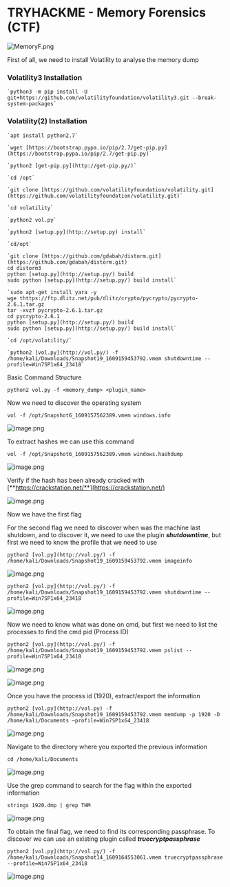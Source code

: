 # TRYHACKME - Memory Forensics (CTF)

![MemoryF.png](img/MemoryF.png)

First of all, we need to install Volatility to analyse the memory dump
        
### **Volatility3 Installation**
    
    `python3 -m pip install -U git+https://github.com/volatilityfoundation/volatility3.git --break-system-packages`
    
### **Volatility(2) Installation**
    
    `apt install python2.7` 
    
    `wget [https://bootstrap.pypa.io/pip/2.7/get-pip.py](https://bootstrap.pypa.io/pip/2.7/get-pip.py)`
    
    `python2 [get-pip.py](http://get-pip.py/)`
    
    `cd /opt`
    
    `git clone [https://github.com/volatilityfoundation/volatility.git](https://github.com/volatilityfoundation/volatility.git)`
    
    `cd volatility`
    
    `python2 vol.py`
    
    `python2 [setup.py](http://setup.py) install`
    
    `cd/opt`
    
    `git clone [https://github.com/gdabah/distorm.git](https://github.com/gdabah/distorm.git)
    cd distorm3
    python [setup.py](http://setup.py/) build
    sudo python [setup.py](http://setup.py/) build install`
    
    `sudo apt-get install yara -y
    wge thttps://ftp.dlitz.net/pub/dlitz/crypto/pycrypto/pycrypto-2.6.1.tar.gz
    tar -xvzf pycrypto-2.6.1.tar.gz
    cd pycrypto-2.6.1
    python [setup.py](http://setup.py/) build
    sudo python [setup.py](http://setup.py/) build install`
    
    `cd /opt/volatility/`
    
    `python2 [vol.py](http://vol.py/) -f /home/kali/Downloads/Snapshot19_1609159453792.vmem shutdowntime --profile=Win7SP1x64_23418`
    


Basic Command Structure

`python2 vol.py -f <memory_dump> <plugin_name>`

Now we need to discover the operating system

`vol -f /opt/Snapshot6_1609157562389.vmem windows.info`

![image.png](img/image.png)

To extract hashes we can use this command

`vol -f /opt/Snapshot6_1609157562389.vmem windows.hashdump` 

![image.png](img/image%201.png)

Verify if the hash has been already cracked with [**https://crackstation.net/**](https://crackstation.net/)

![image.png](img/image%202.png)

Now we have the first flag

For the second flag we need to discover when was the machine last shutdown, and to discover it, we need to use the plugin ***shutdowntime***, but first we need to know the profile that we need to use

`python2 [vol.py](http://vol.py/) -f /home/kali/Downloads/Snapshot19_1609159453792.vmem imageinfo`

![image.png](img/image%203.png)

`python2 [vol.py](http://vol.py/) -f /home/kali/Downloads/Snapshot19_1609159453792.vmem shutdowntime --profile=Win7SP1x64_23418`

![image.png](img/image%204.png)

Now we need to know what was done on cmd, but first we need to list the processes to find the cmd pid (Process ID)

`python2 [vol.py](http://vol.py/) -f /home/kali/Downloads/Snapshot19_1609159453792.vmem pslist --profile=Win7SP1x64_23418` 

![image.png](img/image%205.png)

![image.png](img/image%206.png)

Once you have the process id (1920), extract/export the information

`python2 [vol.py](http://vol.py) -f /home/kali/Downloads/Snapshot19_1609159453792.vmem memdump -p 1920 -D /home/kali/Documents —profile=Win7SP1x64_23418`

![image.png](img/image%207.png)

Navigate to the directory where you exported the previous information

`cd /home/kali/Documents`

![image.png](img/image%208.png)

Use the grep command to search for the flag within the exported information

`strings 1920.dmp | grep THM`

![image.png](img/image%209.png)

To obtain the final flag, we need to find its corresponding passphrase. To discover we can use an existing plugin called ***truecryptpassphrase*** 

`python2 [vol.py](http://vol.py/) -f /home/kali/Downloads/Snapshot14_1609164553061.vmem truecryptpassphrase --profile=Win7SP1x64_23418`

![image.png](img/image%2010.png)
